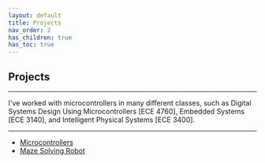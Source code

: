 ```yaml
---
layout: default
title: Projects
nav_order: 2
has_children: true
has_toc: true
---
```


## Projects

* * * 

I've worked with microcontrollers in many different classes, such as Digital Systems Design Using Microcontrollers [ECE 4760], Embedded Systems [ECE 3140], and Intelligent Physical Systems [ECE 3400].

* * * 

- [Microcontrollers](micro.md)
- [Maze Solving Robot](mazebot.html)
  
